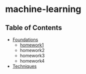 # machine-learning  
## Table of Contents
  + [Foundations](foundations)
    * [homework1](foundations/homework1.md)
    * homework2
    * homework3
    * homework4
  + [Techniques](techniques/)
 

